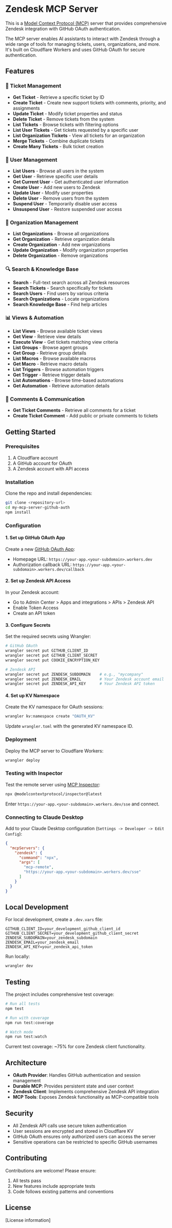 # Zendesk MCP Server

This is a [Model Context Protocol (MCP)](https://modelcontextprotocol.io/introduction) server that provides comprehensive Zendesk integration with GitHub OAuth authentication.

The MCP server enables AI assistants to interact with Zendesk through a wide range of tools for managing tickets, users, organizations, and more. It's built on Cloudflare Workers and uses GitHub OAuth for secure authentication.

## Features

### 🎫 Ticket Management
- **Get Ticket** - Retrieve a specific ticket by ID
- **Create Ticket** - Create new support tickets with comments, priority, and assignments
- **Update Ticket** - Modify ticket properties and status
- **Delete Ticket** - Remove tickets from the system
- **List Tickets** - Browse tickets with filtering options
- **List User Tickets** - Get tickets requested by a specific user
- **List Organization Tickets** - View all tickets for an organization
- **Merge Tickets** - Combine duplicate tickets
- **Create Many Tickets** - Bulk ticket creation

### 👤 User Management
- **List Users** - Browse all users in the system
- **Get User** - Retrieve specific user details
- **Get Current User** - Get authenticated user information
- **Create User** - Add new users to Zendesk
- **Update User** - Modify user properties
- **Delete User** - Remove users from the system
- **Suspend User** - Temporarily disable user access
- **Unsuspend User** - Restore suspended user access

### 🏢 Organization Management
- **List Organizations** - Browse all organizations
- **Get Organization** - Retrieve organization details
- **Create Organization** - Add new organizations
- **Update Organization** - Modify organization properties
- **Delete Organization** - Remove organizations

### 🔍 Search & Knowledge Base
- **Search** - Full-text search across all Zendesk resources
- **Search Tickets** - Search specifically for tickets
- **Search Users** - Find users by various criteria
- **Search Organizations** - Locate organizations
- **Search Knowledge Base** - Find help articles

### 📊 Views & Automation
- **List Views** - Browse available ticket views
- **Get View** - Retrieve view details
- **Execute View** - Get tickets matching view criteria
- **List Groups** - Browse agent groups
- **Get Group** - Retrieve group details
- **List Macros** - Browse available macros
- **Get Macro** - Retrieve macro details
- **List Triggers** - Browse automation triggers
- **Get Trigger** - Retrieve trigger details
- **List Automations** - Browse time-based automations
- **Get Automation** - Retrieve automation details

### 💬 Comments & Communication
- **Get Ticket Comments** - Retrieve all comments for a ticket
- **Create Ticket Comment** - Add public or private comments to tickets

## Getting Started

### Prerequisites
1. A Cloudflare account
2. A GitHub account for OAuth
3. A Zendesk account with API access

### Installation

Clone the repo and install dependencies:
```bash
git clone <repository-url>
cd my-mcp-server-github-auth
npm install
```

### Configuration

#### 1. Set up GitHub OAuth App
Create a new [GitHub OAuth App](https://docs.github.com/en/apps/oauth-apps/building-oauth-apps/creating-an-oauth-app):
- Homepage URL: `https://your-app.<your-subdomain>.workers.dev`
- Authorization callback URL: `https://your-app.<your-subdomain>.workers.dev/callback`

#### 2. Set up Zendesk API Access
In your Zendesk account:
- Go to Admin Center > Apps and integrations > APIs > Zendesk API
- Enable Token Access
- Create an API token

#### 3. Configure Secrets
Set the required secrets using Wrangler:
```bash
# GitHub OAuth
wrangler secret put GITHUB_CLIENT_ID
wrangler secret put GITHUB_CLIENT_SECRET
wrangler secret put COOKIE_ENCRYPTION_KEY

# Zendesk API
wrangler secret put ZENDESK_SUBDOMAIN    # e.g., "mycompany"
wrangler secret put ZENDESK_EMAIL        # Your Zendesk account email
wrangler secret put ZENDESK_API_KEY      # Your Zendesk API token
```

#### 4. Set up KV Namespace
Create the KV namespace for OAuth sessions:
```bash
wrangler kv:namespace create "OAUTH_KV"
```

Update `wrangler.toml` with the generated KV namespace ID.

### Deployment

Deploy the MCP server to Cloudflare Workers:
```bash
wrangler deploy
```

### Testing with Inspector

Test the remote server using [MCP Inspector](https://modelcontextprotocol.io/docs/tools/inspector):
```bash
npx @modelcontextprotocol/inspector@latest
```

Enter `https://your-app.<your-subdomain>.workers.dev/sse` and connect.

### Connecting to Claude Desktop

Add to your Claude Desktop configuration (`Settings -> Developer -> Edit Config`):
```json
{
  "mcpServers": {
    "zendesk": {
      "command": "npx",
      "args": [
        "mcp-remote",
        "https://your-app.<your-subdomain>.workers.dev/sse"
      ]
    }
  }
}
```

## Local Development

For local development, create a `.dev.vars` file:
```
GITHUB_CLIENT_ID=your_development_github_client_id
GITHUB_CLIENT_SECRET=your_development_github_client_secret
ZENDESK_SUBDOMAIN=your_zendesk_subdomain
ZENDESK_EMAIL=your_zendesk_email
ZENDESK_API_KEY=your_zendesk_api_token
```

Run locally:
```bash
wrangler dev
```

## Testing

The project includes comprehensive test coverage:

```bash
# Run all tests
npm test

# Run with coverage
npm run test:coverage

# Watch mode
npm run test:watch
```

Current test coverage: ~75% for core Zendesk client functionality.

## Architecture

- **OAuth Provider**: Handles GitHub authentication and session management
- **Durable MCP**: Provides persistent state and user context
- **Zendesk Client**: Implements comprehensive Zendesk API integration
- **MCP Tools**: Exposes Zendesk functionality as MCP-compatible tools

## Security

- All Zendesk API calls use secure token authentication
- User sessions are encrypted and stored in Cloudflare KV
- GitHub OAuth ensures only authorized users can access the server
- Sensitive operations can be restricted to specific GitHub usernames

## Contributing

Contributions are welcome! Please ensure:
1. All tests pass
2. New features include appropriate tests
3. Code follows existing patterns and conventions

## License

[License information]